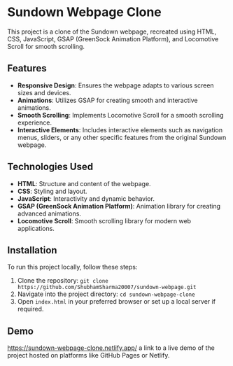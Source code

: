 # Sundown Webpage Clone

This project is a clone of the Sundown webpage, recreated using HTML, CSS, JavaScript, GSAP (GreenSock Animation Platform), and Locomotive Scroll for smooth scrolling.

## Features

- **Responsive Design**: Ensures the webpage adapts to various screen sizes and devices.
- **Animations**: Utilizes GSAP for creating smooth and interactive animations.
- **Smooth Scrolling**: Implements Locomotive Scroll for a smooth scrolling experience.
- **Interactive Elements**: Includes interactive elements such as navigation menus, sliders, or any other specific features from the original Sundown webpage.

## Technologies Used

- **HTML**: Structure and content of the webpage.
- **CSS**: Styling and layout.
- **JavaScript**: Interactivity and dynamic behavior.
- **GSAP (GreenSock Animation Platform)**: Animation library for creating advanced animations.
- **Locomotive Scroll**: Smooth scrolling library for modern web applications.

## Installation

To run this project locally, follow these steps:

1. Clone the repository: `git clone https://github.com/ShubhamSharma20007/sundown-webpage.git`
2. Navigate into the project directory: `cd sundown-webpage-clone`
3. Open `index.html` in your preferred browser or set up a local server if required.



## Demo
https://sundown-webpage-clone.netlify.app/ a link to a live demo of the project hosted on platforms like GitHub Pages or Netlify.
